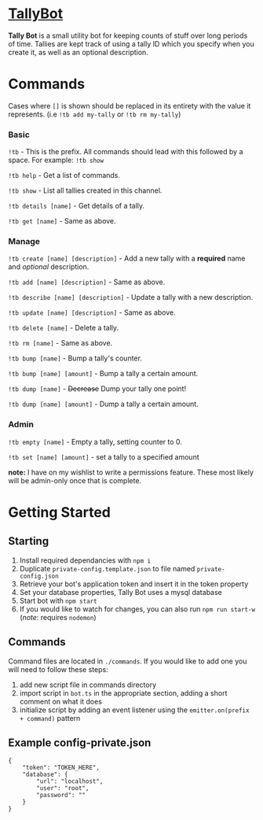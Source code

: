 # [TallyBot](https://discordbots.org/bot/494241511714586634)
**Tally Bot** is a small utility bot for keeping counts of stuff over long periods of time. Tallies are kept track of using a tally ID which you specify when you create it, as well as an optional description. 

# Commands
Cases where `[]` is shown should be replaced in its entirety with the value it represents. (i.e `!tb add my-tally` or `!tb rm my-tally`)

### Basic

`!tb` - This is the prefix. All commands should lead with this followed by a space. For example: `!tb show`

`!tb help` - Get a list of commands.

`!tb show` - List all tallies created in this channel.

`!tb details [name]` - Get details of a tally.

`!tb get [name]` - Same as above.

### Manage

`!tb create [name] [description]` - Add a new tally with a **required** name and _optional_ description.

`!tb add [name] [description]` - Same as above.

`!tb describe [name] [description]` - Update a tally with a new description.

`!tb update [name] [description]` - Same as above. 

`!tb delete [name]` - Delete a tally.

`!tb rm [name]` - Same as above.

`!tb bump [name]` - Bump a tally's counter.

`!tb bump [name] [amount]` - Bump a tally a certain amount.

`!tb dump [name]` - ~~Decrease~~ Dump your tally one point!

`!tb dump [name] [amount]` - Dump a tally a certain amount.

### Admin

`!tb empty [name]` - Empty a tally, setting counter to 0.

`!tb set [name] [amount]` - set a tally to a specified amount

**note:** I have on my wishlist to write a permissions feature. These most likely will be admin-only once that is complete.

# Getting Started
## Starting
1. Install required dependancies with `npm i`
2. Duplicate `private-config.template.json` to file named `private-config.json`
3. Retrieve your bot's application token and insert it in the token property
4. Set your database properties, Tally Bot uses a mysql database
5. Start bot with `npm start`
6. If you would like to watch for changes, you can also run `npm run start-w` (_note_: requires `nodemon`)

## Commands
Command files are located in `./commands`. If you would like to add one you will need to follow these steps:
1. add new script file in commands directory
2. import script in `bot.ts` in the appropriate section, adding a short comment on what it does
3. initialize script by adding an event listener using the `emitter.on(prefix + command)` pattern

## Example config-private.json
```
{
    "token": "TOKEN_HERE",
    "database": {
        "url": "localhost",
        "user": "root",
        "password": ""
    }
}
```


